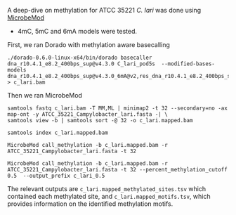 A deep-dive on methylation for ATCC 35221 _C. lari_ was done using [MicrobeMod](https://github.com/cultivarium/MicrobeMod)

* 4mC, 5mC and 6mA models were tested.

First, we ran Dorado with methylation aware basecalling

```
./dorado-0.6.0-linux-x64/bin/dorado basecaller dna_r10.4.1_e8.2_400bps_sup@v4.3.0 C_lari_pod5s  --modified-bases-models dna_r10.4.1_e8.2_400bps_sup@v4.3.0_6mA@v2,res_dna_r10.4.1_e8.2_400bps_sup@v4.3.0_4mC_5mC@v1 > c_lari.bam
```

Then we ran MicrobeMod

```
samtools fastq c_lari.bam -T MM,ML | minimap2 -t 32 --secondary=no -ax map-ont -y ATCC_35221_Campylobacter_lari.fasta -| \
samtools view -b | samtools sort -@ 32 -o c_lari.mapped.bam

samtools index c_lari.mapped.bam

MicrobeMod call_methylation -b c_lari.mapped.bam -r ATCC_35221_Campylobacter_lari.fasta -t 32

MicrobeMod call_methylation -b c_lari.mapped.bam -r ATCC_35221_Campylobacter_lari.fasta -t 32 --percent_methylation_cutoff 0.5  --output_prefix c_lari_0.5
```

The relevant outputs are `c_lari.mapped_methylated_sites.tsv` which contained each methylated site, and `c_lari.mapped_motifs.tsv`, which provides information on the identified methylation motifs.
